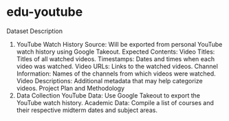 # edu-youtube
Dataset Description
1. YouTube Watch History
Source: Will be exported from personal YouTube watch history using Google Takeout.
Expected Contents:
Video Titles: Titles of all watched videos.
Timestamps: Dates and times when each video was watched.
Video URLs: Links to the watched videos.
Channel Information: Names of the channels from which videos were watched.
Video Descriptions: Additional metadata that may help categorize videos.
Project Plan and Methodology
1. Data Collection
YouTube Data:
Use Google Takeout to export the YouTube watch history.
Academic Data:
Compile a list of courses and their respective midterm dates and subject areas.
